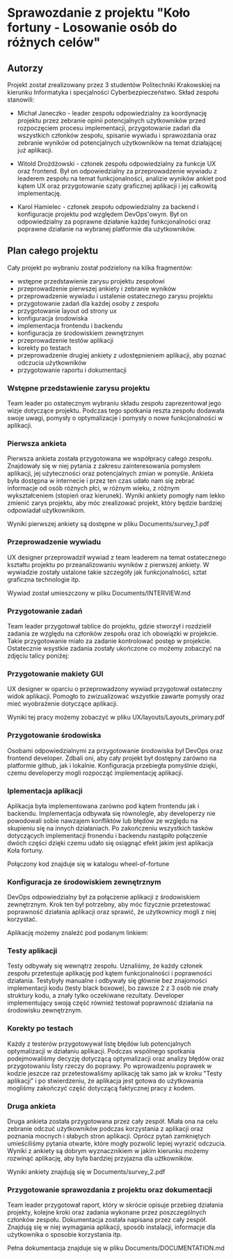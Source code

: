 # Sprawozdanie z projektu "Koło fortuny - Losowanie osób do różnych celów"


## Autorzy 
Projekt został zrealizowany przez 3 studentów Politechniki Krakowskiej na kierunku Informatyka i specjalności Cyberbezpieczeństwo. Skład zespołu stanowili:
- Michał Janeczko - leader zespołu odpowiedzialny za koordynację projektu przez zebranie opinii potencjalnych użytkowników przed rozpoczęciem procesu implementacji, przygotowanie zadań dla wszystkich członków zespołu, spisanie wywiadu i sprawozdania oraz zebranie wyników od potencjalnych użytkowników na temat działającej już aplikacji.

- Witold Drożdżowski - członek zespołu odpowiedzialny za funkcje UX oraz frontend. Był on odpowiedzialny za przeprowadzenie wywiadu z leaderem zespołu na temat funkcjonalności, analizie wyników ankiet pod kątem UX oraz przygotowanie szaty graficznej aplikacji i jej całkowitą implementację.

- Karol Hamielec - członek zespołu odpowiedzialny za backend i konfiguracje projektu pod względem DevOps'owym. Był on odpowiedzialny za poprawne działanie każdej funkcjonalności oraz poprawne działanie na wybranej platformie dla użytkowników.

## Plan całego projektu
Cały projekt po wybraniu został podzielony na kilka fragmentów:
* wstępne przedstawienie zarysu projektu zespołowi
* przeprowadzenie pierwszej ankiety i zebranie wyników
* przeprowadzenie wywiadu i ustalenie ostatecznego zarysu projektu
* przygotowanie zadań dla każdej osoby z zespołu
* przygotowanie layout od strony ux
* konfiguracja środowiska
* implementacja frontendu i backendu
* konfiguracja ze środowiskiem zewnętrznym
* przeprowadzenie testów aplikacji
* korekty po testach
* przeprowadzenie drugiej ankiety z udostępnieniem aplikacji, aby poznać odczucia użytkowników
* przygotowanie raportu i dokumentacji

### Wstępne przedstawienie zarysu projektu
Team leader po ostatecznym wybraniu składu zespołu zaprezentował jego wizje dotyczące projektu. Podczas tego spotkania reszta zespołu dodawała swoje uwagi, pomysły o optymalizacje i pomysły o nowe funkcjonalności w aplikacji.

### Pierwsza ankieta 
Pierwsza ankieta została przygotowana we współpracy całego zespołu. Znajdowały się w niej pytania z zakresu zainteresowania pomysłem aplikacji, jej użyteczności oraz potencjalnych zmian w pomyśle. Ankieta była dostępna w internecie i przez ten czas udało nam się zebrać informacje od osób różnych płci, w różnym wieku, z różnym wykształceniem (stopień oraz kierunek). Wyniki ankiety pomogły nam lekko zmienić zarys projektu, aby móc zrealizować projekt, który będzie bardziej odpowiadał użytkownikom.

Wyniki pierwszej ankiety są dostępne w pliku Documents/survey_1.pdf

### Przeprowadzenie wywiadu
UX designer przeprowadził wywiad z team leaderem na temat ostatecznego kształtu projektu po przeanalizowaniu wyników z pierwszej ankiety. W wywiadzie zostały ustalone takie szczegóły jak funkcjonalności, sztat graficzna technologie itp.

Wywiad został umieszczony w pliku Documents/INTERVIEW.md

### Przygotowanie zadań 
Team leader przygotował tablice do projektu, gdzie stworzył i rozdzielił zadania ze względu na członków zespołu oraz ich obowiązki w projekcie. Takie przygotowanie miało za zadanie kontrolować postęp w projekcie. Ostatecznie wsystkie zadania zostały ukończone co możemy zobaczyć na zdjęciu talicy poniżej:

### Przygotowanie makiety GUI
UX designer w oparciu o przeprowadzony wywiad przygotował ostateczny widok aplikacji. Pomogło to zwizualizować wszystkie zawarte pomysły oraz mieć wyobrażenie dotyczące aplikacji.

Wyniki tej pracy możemy zobaczyć w pliku UX/layouts/Layouts_primary.pdf

### Przygotowanie środowiska
Osobami odpowiedzialnymi za przygotowanie środowiska był DevOps oraz frontend developer. Zdbali oni, aby cały projekt był dostępny zarówno na platformie github, jak i lokalnie. Konfiguracja przebiegła pomyślnie dzięki, czemu developerzy mogli rozpocząć implementację aplikacji.

### Iplementacja aplikacji 
Aplikacja była implementowana zarówno pod kątem frontendu jak i backendu. Implementacja odbywała się równolegle, aby developerzy nie powodowali sobie nawzajem konfliktów lub błędów ze względu na skupieniu się na innych działaniach. Po zakończeniu wszystkich tasków dotyczących implementacji fronendu i backendu nastąpiło połączenie dwóch części dzięki czemu udało się osiągnąć efekt jakim jest aplikacja Koła fortuny. 

Połączony kod znajduje się w katalogu wheel-of-fortune

### Konfiguracja ze środowiskiem zewnętrznym
DevOps odpowiedzialny był za połączenie aplikacji z środowiskiem zewnętrznym. Krok ten był potrzebny, aby móc fizycznie przetestować poprawność działania aplikacji oraz sprawić, że użytkownicy mogli z niej korzystać. 

Aplikację możemy znaleźć pod podanym linkiem: 

### Testy aplikacji
Testy odbywały się wewnątrz zespołu. Uznaliśmy, że każdy członek zespołu przetestuje aplikację pod kątem funkcjonalności i poprawności działania. Testybyły manualne i odbywały się głównie bez znajomości implementacji kodu (testy black boxowe), bo zawsze 2 z 3 osób nie znały struktury kodu, a znały tylko oczekiwane rezultaty. Developer implementujący swoją część również testował poprawność działania na środowisku zewnętrznym.

### Korekty po testach
Każdy z testerów przygotowywał listę błędów lub potencjalnych optymalizacji w działaniu aplikacji. Podczas wspólnego spotkania podejmowaliśmy decyzję dotyczącą optymalizacji oraz analizy błędów oraz przygotowaniu listy rzeczy do poprawy. Po wprowadzeniu poprawek w kodzie jeszcze raz przetestowaliśmy aplikację tak samo jak w kroku "Testy aplikacji" i po stwierdzeniu, że aplikacja jest gotowa do użytkowania mogliśmy zakończyć część dotyczącą faktycznej pracy z kodem.

### Druga ankieta
Druga ankieta została przygotowana przez cały zespół. Miała ona na celu zebranie odczuć użytkowników podczas korzystania z aplikacji oraz
poznania mocnych i słabych stron aplikacji. Oprócz pytań zamkniętych umieściliśmy pytania otwarte, które mogły pozwolić lepiej wyrazić odczucia. Wyniki z ankiety są dobrym wyznacznikiem w jakim kierunku możemy rozwinąć aplikację, aby była bardziej przyjazna dla użtkowników.

Wyniki ankiety znajdują się w Documents/survey_2.pdf


### Przygotowanie sprawozdania z projektu oraz dokumentacji
Team leader przygotował raport, który w skrócie opisuje przebieg działania projekty, kolejne kroki oraz zadania wykonane przez poszczególnych członków zespołu. Dokumentacja została napisana przez cały zespół. Znajdują się w niej wymagania aplikacji, sposób instalacji, informacje dla użytkownika o sposobie korzystania itp.

Pełna dokumentacja znajduje się w pliku Documents/DOCUMENTATION.md





